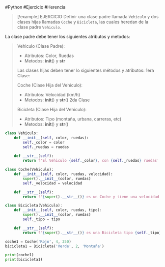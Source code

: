 #Python #Ejercicio #Herencia 

> [!example] EJERCICIO
> Definir una clase padre llamada `Vehiculo` y dos clases hijas llamadas `Coche` y `Bicicleta`, las cuales heredan de la clase padre `Vehiculo`.
>
La clase padre debe tener los siguientes atributos y metodos:
>
> 	Vehiculo (Clase Padre):
> 	- Atributos: Color, Ruedas
> 	- Metodos: __init__() y __str__
> 
> Las clases hijas deben tener lo siguientes métodos y atributos:
> 1era Clase:
> 
> 	Coche (Clase Hija del Vehículo):
> 	- Atributos: Velocidad (km/h)
> 	- Metodos: __init__() y __str__()
> 2da Clase
> 
>	Bicicleta (Clase Hija del Vehiculo):
>	- Atributos: Tipo (montaña, urbana, carreras, etc)
>	- Metodos: __init__() y __str__()

```python
class Vehiculo:
	def __init__(self, color, ruedas):
		self._color = color
		self._ruedas = ruedas
		
	def __str__(self):
		return f'El Vehiculo {self._color}, con {self._ruedas} ruedas'

class Coche(Vehiculo):
	def __init__(self, color, ruedas, velocidad):
		super().__init__(color, ruedas)
		self._velocidad = velocidad

	def __str__(self):
		return f'{super().__str__()} es un Coche y tiene una velocidad de {self._velocidad} km/h'

class Bicicleta(Vehiculo):
	def __init__(self, color, ruedas, tipo):
		super().__init__(color, ruedas)
		self._tipo = tipo

	def __str__(self):
		return f'{super().__str__()} es una Bicicleta tipo {self._tipo}'

coche1 = Coche('Rojo', 4, 250)
bicicleta1 = Bicicleta('Verde', 2, 'Montaña')

print(coche1)
print(bicicleta1)
```
